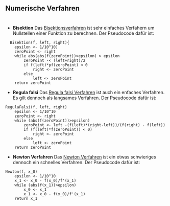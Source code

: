 ## Numerische Verfahren

# 

- **Bisektion**
Das [Bisektionsverfahren](https://de.wikipedia.org/wiki/Bisektion) ist sehr einfaches Verfahern um Nullstellen einer Funktion zu berechnen. Der Pseudocode dafür ist:

``` 
  Bisektion(f, left, right){
    epsilon <- 1/10^10)
    zeroPoint <- right
    while abs(abs(f(zeroPoint))>epsilon) > epsilon
        zeroPoint -< (left+right)/2
        if f(left)*pf(zeroPoint) < 0
            right <- zeroPoint        
        else
            left <- zeroPoint
    return zeroPoint
``` 
- **Regula falsi**
Das [Regula falsi Verfahren](https://de.wikipedia.org/wiki/Regula_falsi) ist auch ein enfaches Verfahren. Es gilt dennoch als langsames Verfahren. Der Pseudocode dafür ist:
``` 
RegulaFalsi(f, left, right)
    epsilon <- 1/10^10
    zeroPoint <- right
    while (abs(f(zeroPoint))>epsilon)
        zeroPoint <- left -(f(left)*(right-left))/(f(right) - f(left))             
        if (f(left)*f(zeroPoint)) < 0)
            right <- zeroPoint
        else
            left <- zeroPoint        
    return zeroPoint
``` 
- **Newton Verfahren**
Das [Newton Verfahren](https://de.wikipedia.org/wiki/Newtonverfahren) ist ein etwas schwieriges dennoch ein schnelles Verfahren. Der Pseudocode dafür ist:

``` 
Newton(f, x_0)
    epsilon <- 1/10^10
    x_1 <- x_0 - f(x_0)/f'(x_1)
    while (abs(f(x_1))>epsilon)
        x_0 <- x_1
        x_1 <- x_0 - f(x_0)/f'(x_1)
    return x_1         
``` 
